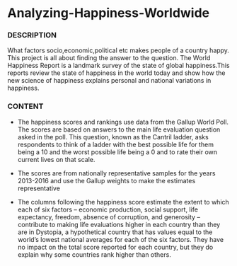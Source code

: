 # Analyzing-Happiness-Worldwide

### DESCRIPTION


What factors socio,economic,political etc makes people of a country happy. This project is all about finding the answer to the question.
The World Happiness Report is a landmark survey of the state of global happiness.This reports review the state of happiness in the world today and show how the new science of happiness explains personal and national variations in happiness.


### CONTENT

* The happiness scores and rankings use data from the Gallup World Poll. The scores are based on answers to the main life evaluation question asked in the poll. This question, known as the Cantril ladder, asks respondents to think of a ladder with the best possible life for them being a 10 and the worst possible life being a 0 and to rate their own current lives on that scale.

* The scores are from nationally representative samples for the years 2013-2016 and use the Gallup weights to make the estimates representative

* The columns following the happiness score estimate the extent to which each of six factors – economic production, social support, life expectancy, freedom, absence of corruption, and generosity – contribute to making life evaluations higher in each country than they are in Dystopia, a hypothetical country that has values equal to the world’s lowest national averages for each of the six factors. They have no impact on the total score reported for each country, but they do explain why some countries rank higher than others.
